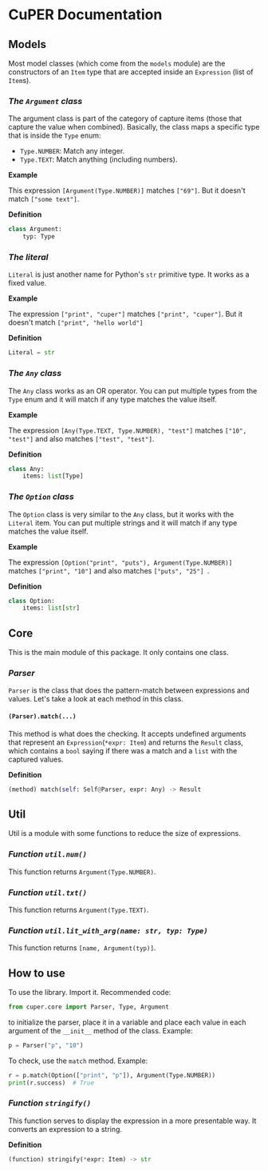 # CuPER Documentation

## Models
Most model classes (which come from the `models` module) are the constructors of an `Item` type that are accepted inside an `Expression` (list of `Item`s).

### *The `Argument` class*
The argument class is part of the category of capture items (those that capture the value when combined). Basically, the class maps a specific type that is inside the `Type` enum:
- `Type.NUMBER`: Match any integer.
- `Type.TEXT`: Match anything (including numbers).

**Example**

This expression `[Argument(Type.NUMBER)]` matches `["69"]`. But it doesn't match `["some text"]`.

**Definition**

```py
class Argument:
    typ: Type
```

### *The literal*
`Literal` is just another name for Python's `str` primitive type. It works as a fixed value.

**Example**

The expression `["print", "cuper"]` matches `["print", "cuper"]`. But it doesn't match `["print", "hello world"]`

**Definition**

```py
Literal = str
```

### *The `Any` class*
The `Any` class works as an OR operator. You can put multiple types from the `Type` enum and it will match if any type matches the value itself.

**Example**

The expression `[Any(Type.TEXT, Type.NUMBER), "test"]` matches `["10", "test"]` and also matches `["test", "test"]`.

**Definition**

```py
class Any:
    items: list[Type]
```

### *The `Option` class*
The `Option` class is very similar to the `Any` class, but it works with the `Literal` item. You can put multiple strings and it will match if any type matches the value itself.

**Example**

The expression `[Option("print", "puts"), Argument(Type.NUMBER)]` matches `["print", "10"]` and also matches `["puts", "25"] `.

**Definition**

```py
class Option:
    items: list[str]
```

## Core
This is the main module of this package. It only contains one class.

### *Parser*
`Parser` is the class that does the pattern-match between expressions and values. Let's take a look at each method in this class.

#### `(Parser).match(...)`
This method is what does the checking. It accepts undefined arguments that represent an `Expression`(`*expr: Item`) and returns the `Result` class, which contains a `bool` saying if there was a match and a `list` with the captured values.

**Definition**
```py
(method) match(self: Self@Parser, expr: Any) -> Result
```

## Util
Util is a module with some functions to reduce the size of expressions.

### *Function `util.num()`*
This function returns `Argument(Type.NUMBER)`.

### *Function `util.txt()`*
This function returns `Argument(Type.TEXT)`.

### *Function `util.lit_with_arg(name: str, typ: Type)`*
This function returns `[name, Argument(typ)]`.

## How to use
To use the library. Import it.
Recommended code:

```py
from cuper.core import Parser, Type, Argument
```

to initialize the parser, place it in a variable and place each value in each argument of the `__init__` method of the class.
Example:
```py
p = Parser("p", "10")
```

To check, use the `match` method. Example:

```py
r = p.match(Option(["print", "p"]), Argument(Type.NUMBER))
print(r.success)  # True
```

### *Function `stringify()`*
This function serves to display the expression in a more presentable way. It converts an expression to a string.

**Definition**

```py
(function) stringify(*expr: Item) -> str
```
